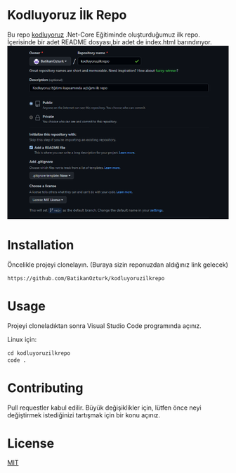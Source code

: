 # Kodluyoruz İlk Repo


Bu repo [kodluyoruz](http://kodluyoruz.org) .Net-Core Eğitiminde oluşturduğumuz ilk repo. İçerisinde bir adet README dosyası,bir adet de index.html barındırıyor.
![aciklama](img/kodluyoruzpng.png)

# Installation


Öncelikle projeyi clonelayın. (Buraya sizin reponuzdan aldığınız link gelecek)

```
https://github.com/BatikanOzturk/kodluyoruzilkrepo 
```

# Usage

Projeyi cloneladıktan sonra Visual Studio Code programında açınız.

Linux için:

```
cd kodluyoruzilkrepo
code .
```

# Contributing

Pull requestler kabul edilir. Büyük değişiklikler için, lütfen önce neyi değiştirmek istediğinizi tartışmak için bir konu açınız.


# License

[MIT](https://choosealicense.com/licenses/mit/)
